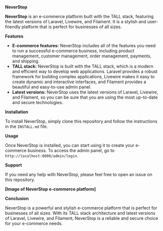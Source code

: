 **NeverStop**

**NeverStop** is an e-commerce platform built with the TALL stack, featuring the latest versions of Laravel, Livewire, and Filament. It is a stylish and user-friendly platform that is perfect for businesses of all sizes.

**Features**

* **E-commerce features:** NeverStop includes all of the features you need to run a successful e-commerce business, including product management, customer management, order management, payments, and shipping.
* **TALL stack:** NeverStop is built with the TALL stack, which is a modern and efficient way to develop web applications. Laravel provides a robust framework for building complex applications, Livewire makes it easy to create dynamic and interactive interfaces, and Filament provides a beautiful and easy-to-use admin panel.
* **Latest versions:** NeverStop uses the latest versions of Laravel, Livewire, and Filament, so you can be sure that you are using the most up-to-date and secure technologies.

**Installation**

To install NeverStop, simply clone this repository and follow the instructions in the `INSTALL.md` file.

**Usage**

Once NeverStop is installed, you can start using it to create your e-commerce business. To access the admin panel, go to `http://localhost:8000/admin/login`.

**Support**

If you need any help with NeverStop, please feel free to open an issue on this repository.

**[Image of NeverStop e-commerce platform]**

**Conclusion**

NeverStop is a powerful and stylish e-commerce platform that is perfect for businesses of all sizes. With its TALL stack architecture and latest versions of Laravel, Livewire, and Filament, NeverStop is a reliable and secure choice for your e-commerce needs.